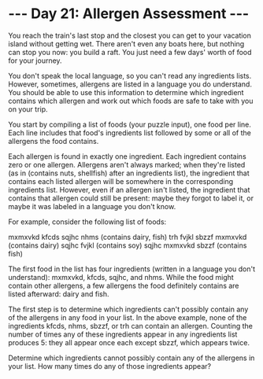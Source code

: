 # --- Day 21: Allergen Assessment ---

   You reach the train's last stop and the closest you can get to your
   vacation island without getting wet. There aren't even any boats here, but
   nothing can stop you now: you build a raft. You just need a few days'
   worth of food for your journey.

   You don't speak the local language, so you can't read any ingredients
   lists. However, sometimes, allergens are listed in a language you do
   understand. You should be able to use this information to determine which
   ingredient contains which allergen and work out which foods are safe to
   take with you on your trip.

   You start by compiling a list of foods (your puzzle input), one food per
   line. Each line includes that food's ingredients list followed by some or
   all of the allergens the food contains.

   Each allergen is found in exactly one ingredient. Each ingredient contains
   zero or one allergen. Allergens aren't always marked; when they're listed
   (as in (contains nuts, shellfish) after an ingredients list), the
   ingredient that contains each listed allergen will be somewhere in the
   corresponding ingredients list. However, even if an allergen isn't listed,
   the ingredient that contains that allergen could still be present: maybe
   they forgot to label it, or maybe it was labeled in a language you don't
   know.

   For example, consider the following list of foods:

 mxmxvkd kfcds sqjhc nhms (contains dairy, fish)
 trh fvjkl sbzzf mxmxvkd (contains dairy)
 sqjhc fvjkl (contains soy)
 sqjhc mxmxvkd sbzzf (contains fish)

   The first food in the list has four ingredients (written in a language you
   don't understand): mxmxvkd, kfcds, sqjhc, and nhms. While the food might
   contain other allergens, a few allergens the food definitely contains are
   listed afterward: dairy and fish.

   The first step is to determine which ingredients can't possibly contain
   any of the allergens in any food in your list. In the above example, none
   of the ingredients kfcds, nhms, sbzzf, or trh can contain an allergen.
   Counting the number of times any of these ingredients appear in any
   ingredients list produces 5: they all appear once each except sbzzf, which
   appears twice.

   Determine which ingredients cannot possibly contain any of the allergens
   in your list. How many times do any of those ingredients appear?

